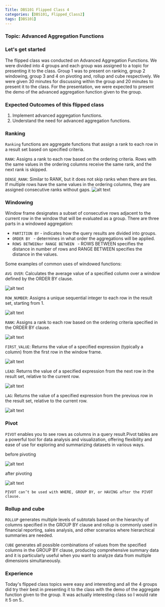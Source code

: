 ```yaml
---
Title: DBS101 Flipped Class 4
categories: [DBS101, Flipped_Class2]
tags: [DBS101]
---
```


### Topic: Advanced Aggregation Functions

### Let's get started
The flipped class was conducted on Advanced Aggregation Functions. We were divided into 4 groups and each group was assigned to a topic for presenting it to the class. Group 1 was to present on ranking, group 2 windowing, group 3 and 4 on pivoting and, rollup and cube respectively. We were given 30 minutes for discussing within the group and 20 minutes to present it to the class. For the presentation, we were expected to present the demo of the advanced aggregation function given to the group. 

### Expected Outcomes of this flipped class
1. Implement advanced aggregation functions.
2. Understand the need for advanced aggregation functions.

### Ranking
`Ranking` functions are aggregate functions that assign a rank to each row in a result set based on specified criteria.

`RANK`: Assigns a rank to each row based on the ordering criteria. Rows with the same values in the ordering columns receive the same rank, and the next rank is skipped.

`DENSE_RANK`: Similar to RANK, but it does not skip ranks when there are ties. If multiple rows have the same values in the ordering columns, they are assigned consecutive ranks without gaps.
![alt text](<../img/DBS/Screenshot from 2024-03-18 22-57-46.png>)

### Windowing
Window frame designates a subset of consecutive rows adjacent to the current row in the window that will be evaluated as a group.
There are three parts in a windowed aggregation:
- `PARTITION BY` - indicates how the query results are divided into groups.
- `ORDER BY ` - determines in what order the aggregations will be applied.
- `ROWS BETWEENor RANGE BETWEEN ` - ROWS BETWEEN specifies the distance in number of rows and RANGE BETWEEN specifies the distance in the values.

Some examples of common uses of windowed functions:

`AVG OVER`: Calculates the average value of a specified column over a window defined by the ORDER BY clause.

![alt text](<../img/DBS/Screenshot from 2024-03-18 22-59-25.png>)

`ROW_NUMBER`: Assigns a unique sequential integer to each row in the result set, starting from 1.

![alt text](<../img/DBS/Screenshot from 2024-03-18 22-59-54.png>)

`RANK`: Assigns a rank to each row based on the ordering criteria specified in the ORDER BY clause.

![alt text](<../img/DBS/Screenshot from 2024-03-18 22-53-50.png>)

`FIRST_VALUE`: Returns the value of a specified expression (typically a column) from the first row in the window frame.

![alt text](<../img/DBS/Screenshot from 2024-03-18 23-00-44.png>)

`LEAD`: Returns the value of a specified expression from the next row in the result set, relative to the current row.

![alt text](<../img/DBS/Screenshot from 2024-03-18 23-01-16.png>)

`LAG`: Returns the value of a specified expression from the previous row in the result set, relative to the current row.

![alt text](<../img/DBS/Screenshot from 2024-03-18 23-01-57.png>)

### Pivot
`PIVOT` enables you to see rows as columns in a query result.Pivot tables are a powerful tool for data analysis and visualization, offering flexibility and ease of use for exploring and summarizing datasets in various ways.

before pivoting

![alt text](<../img/DBS/Screenshot from 2024-03-18 22-37-42.png>)

after pivoting

![alt text](<../img/DBS/Screenshot from 2024-03-18 22-38-58.png>)

    PIVOT can’t be used with WHERE, GROUP BY, or HAVING after the PIVOT clause.

### Rollup and cube

`ROLLUP` generates multiple levels of subtotals based on the hierarchy of columns specified in the GROUP BY clause and rollup is  commonly used in financial reporting, sales analysis, and other scenarios where hierarchical summaries are needed.

`CUBE` generates all possible combinations of values from the specified columns in the GROUP BY clause, producing comprehensive summary data and it is particularly useful when you want to analyze data from multiple dimensions simultaneously. 

### Experience

Today's flipped class topics were easy and interesting and all the 4 groups did try their best in presenting it to the class with the demo of the aggregate function given to the group. It was actually interesting class so I would rate it 5 on 5..
